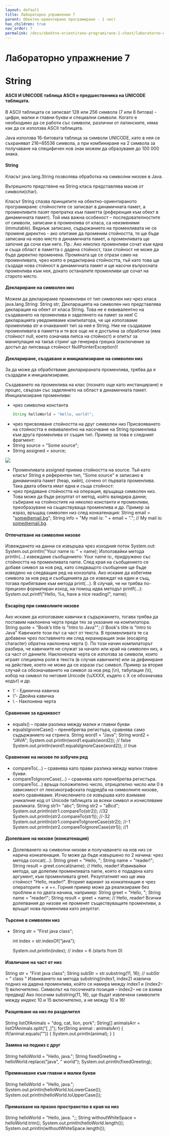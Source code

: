 ```yaml
---
layout: default
title: Лабораторно упражнение 7
parent: Обектно-ориентирано програмиране - 1 част
has_children: true
nav_order: 7
permalink: /docs/obektno-orientirano-programirane-1-chast/laboratorno-uprazhnenie-7
---
```

# Лабораторно упражнение 7

# String

#### ASCII И UNICODE таблица ASCII е предшественика на UNICODE таблицата.

В ASCII таблицата се записват 128 или 256 символа (7 или 8 битова) - цифри, малки и главни букви и специални символи. Когато е необходимо да се работи със символи, различни от латинските, няма как да се изпoлзва ASCII таблицата.

Java използва 16-битовата таблица за символи UNICODE, като в нея се съхраняват 216=65536 символа, а при комбиниране на 2 символа за получаване на специфичен нов знак можем да образуваме до 100 000 знака.

#### String

Класът java.lang.String позволява обработка на символни низове в Java.

Вътрешното предствяне на String класа представлява масив от символи(char).

Класът String спазва принципите на обектно-ориентираното програмиране: стойностите се записват в динамичната памет, а променливите пазят препратка към паметта (референция към обект в динамичната памет). Той има важна особеност – последователностите от символи, записани в променлива от класа, са неизменими (immutable). Веднъж записано, съдържанието на променливата не се променя директно - ако опитаме да променим стойността, тя ще бъде записана на ново място в динамичната памет, а променливата ще започне да сочи към него. Пр.: Ако няколко променливи сочат към една и съща област в паметта с дадена стойност, тази стойност не може да бъде директно променена. Промяната ще се отрази само на променливата, чрез която е редактирана стойността, тъй като това ще създаде нова стойност в динамичната памет и ще насочи въпросната променлива към нея, докато останалите променливи ще сочат на старото място.

#### Деклариране на символен низ

Можем да декларираме променливи от тип символен низ чрез класа java.lang.String: String str; Декларацията на символен низ представлява декларация на обект от класа String. Това не е еквивалентно на създаването на променлива и заделянето на памет за нея! С декларацията уведомяваме компилатора, че ще използваме променлива str и очакваният тип за нея е String. Ние не създаваме променливата в паметта и тя все още не е достъпна за обработки (има стойност null, което означава липса на стойност) и опитът за манипулация на такъв стринг ще генерира грешка (изключение за достъп до липсваща стойност NullPointerException)!

#### Деклариране, създаване и инициализиране на символен низ

За да може да обработваме декларираната променлива, трябва да я създадем и инициализираме.

Създаването на променлива на клас (познато още като инстанциране) е процес, свързан със заделянето на област в динамичната памет. Инициализиране променливи:

* чрез символна константа
  ```java
  String helloWorld = "Hello, world!";
  ```
* чрез присвояване стойността на друг символен низ Присвояването на стойността е еквивалентно на насочване на String променлива към друга променлива от същия тип. Пример за това е следният фрагмент:
* String source = "Some source";
* String assigned = source;

![](<../../assets/image (1).png>)

* Променливата assigned приема стойността на source. Тъй като класът String е референтен тип, "Some source" е записано в динамичната памет (heap, хийп), сочено от първата променлива. Така двата обекта имат една и съща стойност:
* чрез предаване стойността на операция, връщаща символен низ. Това може да бъде резултат от метод, който валидира данни; събиране на стойностите на няколко константи и променливи, преобразуване на съществуваща променлива и др. Пример за израз, връщащ символен низ след конкатенация: String email = "some@email.bg"; String info = "My mail is: " + email + "."; // My mail is: some@email.bg.

#### Отпечатване на символни низове

Извеждането на данни се извършва чрез изходния поток System.out: System.out.println("Your name is: " + name); Използвайки метода println(…) извеждаме съобщението: Your name is:, придружено със стойността на променливата name. След края на съобщението се добавя символ за нов ред, като следващото съобщение ще бъде изведено на следващия ред на конзолата. Ако искаме да избегнем символа за нов ред и съобщенията да се извеждат на един и същ, тогава прибягваме към метода print(…). В случай, че ни трябва по-прецизен форматиран изход, на помощ идва методът printf(…): System.out.printf("Hello, %s, have a nice reading!", name);

#### Escaping при символните низове

Ако искаме да използваме кавички в съдържанието, тогава трябва да поставим наклонена черта преди тях за указание на компилатора. String quote = "Book’s title is "Intro to Java""; // Book's title is "Intro to Java" Кавичките този път са част от текста. В променливата те са добавени чрез поставянето им след екраниращия знак (escaping character) обратна наклонена черта (). По този начин компилаторът разбира, че кавичките не служат за начало или край на символен низ, а са част от данните. Наклонената черта се използва за символи, които играят специална роля в текста (в случая кавичките) или за дефиниране на действие, което не може да се изрази със символ. Пример за втория случай са обозначаването на символ за нов ред (\n), табулация (\t), избор на символ по неговия Unicode (\uXXXX, където с X се обозначава кодът) и др.

* \’ - Единична кавичка
* \”- Двойна кавичка
* \ - Наклонена черта

#### Сравнение за еднаквост

* equals() – прави разлика между малки и главни букви
* equalsIgnoreCase() – пренебрегва регистъра, сравнява само съдържанието на стринга. String word1 = "Java"; String word2 = "JAVA"; System.out.println(word1.equals(word2)); // false System.out.println(word1.equalsIgnoreCase(word2)); // true

#### Сравнение на низове по азбучен ред

* compareTo(…) – сравнява като прави разлика между малки главни букви.
* compareToIgnoreCase(…) – сравнява като пренебрегва регистъра. compareTo(…) връща положително число, отрицателно число или 0 в зависимост от лексикографската подредба на символните низове, които сравняваме. Изчислението се извършва като взимаме уникалния код от Unicode таблицата за всеки символ и изчисляваме разликата. String str1= "abc"; String str2 = "aBcd"; System.out.println(str1.compareTo(str2)); //32 System.out.println(str2.compareTo(str1)); //-32 System.out.println(str1.compareToIgnoreCase(str2)); //-1 System.out.println(str2.compareToIgnoreCase(str1)); //1

#### Долепване на низове (конкатенация)

* Долепването на символни низове и получаването на нов низ се нарича конкатенация. То може да бъде извършено по 2 начина: чрез метода concat(…): String greet = "Hello, "; String name = "reader!"; String result = greet.concat(name); // Hello, reader! Извиквайки метода, ще долепим променливата name, която е подадена като аргумент, към променливата greet. Резултатният низ ще има стойност "Hello, reader!". Вторият вариант за конкатенация е чрез операторите + и +=. Горния пример може да реализираме без проблем и по двата начина, например: String greet = "Hello, "; String name = "reader!"; String result = greet + name; // Hello, reader! Всички долепвания до низове не променят съществуващите променливи, а връщат нова променлива като резултат.

#### Търсене в символен низ

*   String str = "First java class";

    int index = str.indexOf("java");

    System.out.println(index); // index = 6 (starts from 0)

#### Извличане на част от низ

String str = "First java class"; String subStr = str.substring(11, 16); // subStr = " class " Извикването на метода substring(index1, index2) извлича подниз на дадена променлива, който се намира между index1 и (index2– 1) включително. Символът на посочената позиция – index2– не се взима предвид! Aко посочим substring(11, 16), ще бъдат извлечени символите между индекс 10 и 15 включително, а не между 10 и 16!

#### Разцепване на низ по разделител

String listOfAnimals = "dog, cat, lion, pork"; String\[] animalsArr = listOfAnimals.split("\[ ,]"); for(String animal : animalsArr) { if(!animal.equals("")) { System.out.println(animal); } }

#### Замяна на подниз с друг

String helloWorld = "Hello, java."; String fixedGreeting = helloWorld.replace("java", " world"); System.out.println(fixedGreeting);

#### Преминаване към главни и малки букви

String helloWorld = "Hello, java."; System.out.println(helloWorld.toLowerCase()); System.out.println(helloWorld.toUpperCase());

#### Премахване на празно пространство в края на низ

String helloWorld = "Hello, java. ";; String withoutWhiteSpace = helloWorld.trim(); System.out.println(helloWorld.length()); System.out.println(withoutWhiteSpace.length());
